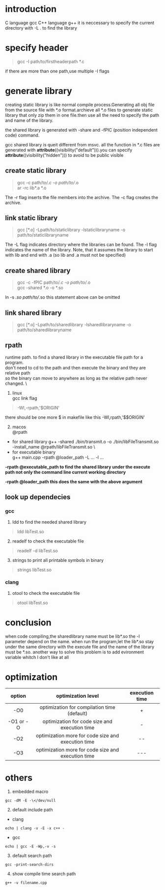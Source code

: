 # introduction
C language gcc
C++ language g++
it is neccessary to specify the current directory with -L . to find the library

# specify header
> gcc -I path/to/firstheaderpath *.c

if there are more than one path,use multiple -I flags

# generate library
creating static library is like normal compile process.Generating all obj file from the source file with *.o format.archieve all *.o files to generate static library that only zip them in one file.then use all the need to specify the path and name of the library.

the shared library is generated with -share and -fPIC (position independent code) command.

gcc shared library is queit different from msvc. all the function in *.c files are generated with __attribute__((visibility("default"))).you can specify __attribute__((visibility("hidden"))) to avoid to be public visible

## create static library
> gcc -c   path/to/*.c    -o path/to/*.o \
> ar -rc lib*.a *.o

The -r flag inserts the file members into the archive.
The -c flag creates the archive.

## link static library
> gcc [*.o]  -Lpath/to/staticlibrary -lstaticlibraryname -o path/to/staticlibraryname

The -L flag indicates directory where the libraries can be found.
The -l flag indicates the name of the library. Note, that it assumes the library to start with lib and end with .a (so lib and .a must not be specified)

## create shared library
> gcc -c -fPIC  path/to/*.c    -o path/to/*.o \
> gcc -shared *.o -o *.so

ln -s *.so path/to/*.so
this statement above can be omitted

## link shared library
> gcc [*.o]  -Lpath/to/sharedlibrary -lsharedlibraryname -o path/to/sharedlibraryname

## rpath
runtime path. to find a shared library in the executable file path for a program. \
don't need to cd to the path and then execute the binary and they are relative path \
so the binary can move to anywhere as long as the relative path never changed. \
1. linux \
gcc link flag
> -Wl,-rpath,'$ORIGIN'

there should be one more $ in makefile like this -Wl,rpath,'$$ORIGIN'

2. macos \
@rpath
* for shared library
g++ -shared ./bin/transmit.o -o ./bin/libFileTransmit.so -install_name @rpath/libFileTransmit.so \
* for executable binary \
g++ main.cpp -rpath @loader_path -L ... -l ...

**-rpath @executable_path to find the shared library under the execute path not only the command line current working directory**

**-rpath @loader_path this does the same with the above argument**


## look up dependecies
### gcc
1. ldd to find the needed shared library
> ldd libTest.so

2. readelf to check the executable file
> readelf -d libTest.so

3. strings to print all printable symbols in binary
> strings libTest.so

### clang
1. otool to check the executable file
> otool libTest.so

# conclusion
when code compiling,the sharedlibrary name must be lib*.so the -l parameter depend on the name.
when run the program,let the lib*.so stay under the same directory with the execute file and the name of the library must be *.so.
another way to solve this problem is to add evironment variable whitch I don't like at all

# optimization
|option|optimization level|execution time|
|:---:|:---:|:---:|
|-O0|optimization for compilation time (default)|+|
|-O1 or -O|optimization for code size and execution time|-|
|-O2|optimization more for code size and execution time|--|
|-O3|optimization more for code size and execution time|---|

# others
1. embedded macro
```shell
gcc -dM -E -\</dev/null
```

2. default include path
* clang
```shell
echo | clang -v -E -x c++ -
```

* gcc
```shell
echo | gcc -E -Wp,-v -s
```

3. default search path
```shell
gcc -print-search-dirs
```

4. show compile time search path
```shell
g++ -v filename.cpp
```